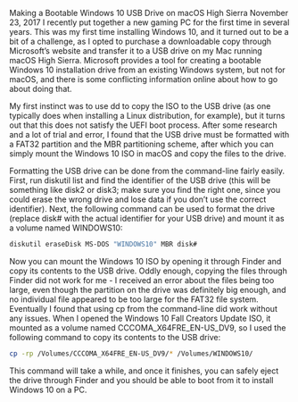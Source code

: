 Making a Bootable Windows 10 USB Drive on macOS High Sierra
November 23, 2017
I recently put together a new gaming PC for the first time in several years. This was my first time installing Windows 10, and it turned out to be a bit of a challenge, as I opted to purchase a downloadable copy through Microsoft’s website and transfer it to a USB drive on my Mac running macOS High Sierra. Microsoft provides a tool for creating a bootable Windows 10 installation drive from an existing Windows system, but not for macOS, and there is some conflicting information online about how to go about doing that.

My first instinct was to use dd to copy the ISO to the USB drive (as one typically does when installing a Linux distribution, for example), but it turns out that this does not satisfy the UEFI boot process. After some research and a lot of trial and error, I found that the USB drive must be formatted with a FAT32 partition and the MBR partitioning scheme, after which you can simply mount the Windows 10 ISO in macOS and copy the files to the drive.

Formatting the USB drive can be done from the command-line fairly easily. First, run diskutil list and find the identifier of the USB drive (this will be something like disk2 or disk3; make sure you find the right one, since you could erase the wrong drive and lose data if you don’t use the correct identifier). Next, the following command can be used to format the drive (replace disk# with the actual identifier for your USB drive) and mount it as a volume named WINDOWS10:
```sh
diskutil eraseDisk MS-DOS "WINDOWS10" MBR disk#
```
Now you can mount the Windows 10 ISO by opening it through Finder and copy its contents to the USB drive. Oddly enough, copying the files through Finder did not work for me - I received an error about the files being too large, even though the partition on the drive was definitely big enough, and no individual file appeared to be too large for the FAT32 file system. Eventually I found that using cp from the command-line did work without any issues. When I opened the Windows 10 Fall Creators Update ISO, it mounted as a volume named CCCOMA_X64FRE_EN-US_DV9, so I used the following command to copy its contents to the USB drive:
```sh
cp -rp /Volumes/CCCOMA_X64FRE_EN-US_DV9/* /Volumes/WINDOWS10/
```
This command will take a while, and once it finishes, you can safely eject the drive through Finder and you should be able to boot from it to install Windows 10 on a PC.
